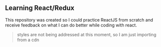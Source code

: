 Learning React/Redux
-----

This repository was created so I could practice ReactJS from scratch and receive feedback on what I can do better while coding with react.


> styles are not being addressed at this moment, so I am just importing from a cdn
